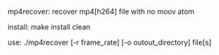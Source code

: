 mp4recover: recover mp4[h264] file with no moov atom

install:
	make install clean
	
use:
	./mp4recover [-r frame_rate] [-o outout_directory] file[s]
